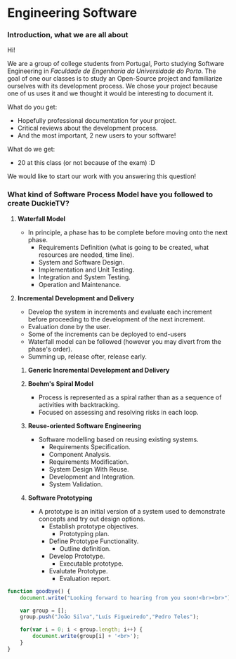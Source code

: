 # Engineering Software

### Introduction, what we are all about

Hi!

We are a group of college students from Portugal, Porto studying Software Engineering in *Faculdade de Engenharia da Universidade do Porto*.
The goal of one our classes is to study an Open-Source project and familiarize ourselves with its development process.
We chose your project because one of us uses it and we thought it would be interesting to document it.

What do you get:
* Hopefully professional documentation for your project.
* Critical reviews about the development process.
* And the most important, 2 new users to your software!

What do we get:
* 20 at this class (or not because of the exam) :D

We would like to start our work with you answering this question!

### What kind of Software Process Model have you followed to create DuckieTV?

1. **Waterfall Model**
	* In principle, a phase has to be complete before moving onto the next phase.
		* Requirements Definition (what is going to be created, what resources are needed, time line).
		* System and Software Design.
		* Implementation and Unit Testing.
		* Integration and System Testing.
		* Operation and Maintenance.

2. **Incremental Development and Delivery**
	* Develop the system in increments and evaluate each increment before proceeding to the development of the  next increment.
	* Evaluation done by the user.
	* Some of the increments can be deployed to end-users
	* Waterfall model can be followed (however you may divert from the phase's order).
	* Summing up, release ofter, release early.

	1. **Generic Incremental Development and Delivery**

	2. **Boehm's Spiral Model**
		* Process is represented as a spiral rather than as a sequence of activities with backtracking.
		* Focused on assessing and resolving risks in each loop.

	3. **Reuse-oriented Software Engineering**
		* Software modelling based on reusing existing systems.
			* Requirements Specification.
			* Component Analysis.
			* Requirements Modification.
			* System Design With Reuse.
			* Development and Integration.
			* System Validation.

	4. **Software Prototyping**
		* A prototype is an initial version of a system used to demonstrate concepts and try out design options.
			* Establish prototype objectives.
				* Prototyping plan.
			* Define Prototype Functionality.
				* Outline definition.
			* Develop Prototype.
				* Executable prototype.
			* Evalutate Prototype.
				* Evaluation report.


```javascript
function goodbye() {
	document.write("Looking forward to hearing from you soon!<br><br>");

	var group = [];
	group.push("João Silva","Luís Figueiredo","Pedro Teles");

	for(var i = 0; i < group.length; i++) {
		document.write(group[i] + '<br>');
	}
}
```